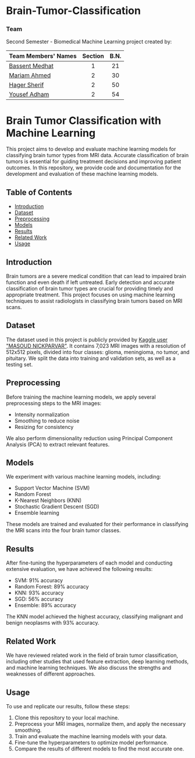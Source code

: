 # Brain-Tumor-Classification 

### Team

Second Semester - Biomedical Machine Learning project created by:

| Team Members' Names                                  | Section | B.N. |
| ---------------------------------------------------- | :-----: | :--: |
| [Bassent Medhat](https://github.com/bassantmedhat)   |    1    |  21  |
| [Mariam Ahmed](https://github.com/MariamTurky)       |    2    |  30  |
| [Hager Sherif](https://github.com/HagerSherif)       |    2    |  50  |
| [Yousef Adham ](https://github.com/joeadham)         |    2    |  54  |

# Brain Tumor Classification with Machine Learning

This project aims to develop and evaluate machine learning models for classifying brain tumor types from MRI data. Accurate classification of brain tumors is essential for guiding treatment decisions and improving patient outcomes. In this repository, we provide code and documentation for the development and evaluation of these machine learning models.

## Table of Contents

- [Introduction](#introduction)
- [Dataset](#dataset)
- [Preprocessing](#preprocessing)
- [Models](#models)
- [Results](#results)
- [Related Work](#related-work)
- [Usage](#usage)

## Introduction

Brain tumors are a severe medical condition that can lead to impaired brain function and even death if left untreated. Early detection and accurate classification of brain tumor types are crucial for providing timely and appropriate treatment. This project focuses on using machine learning techniques to assist radiologists in classifying brain tumors based on MRI scans.

## Dataset

The dataset used in this project is publicly provided by [Kaggle user "MASOUD NICKPARVAR"](https://www.kaggle.com/your-kaggle-username/brain-tumor-detection). It contains 7,023 MRI images with a resolution of 512x512 pixels, divided into four classes: glioma, meningioma, no tumor, and pituitary. We split the data into training and validation sets, as well as a testing set.

## Preprocessing

Before training the machine learning models, we apply several preprocessing steps to the MRI images:
- Intensity normalization
- Smoothing to reduce noise
- Resizing for consistency

We also perform dimensionality reduction using Principal Component Analysis (PCA) to extract relevant features.

## Models

We experiment with various machine learning models, including:
- Support Vector Machine (SVM)
- Random Forest
- K-Nearest Neighbors (KNN)
- Stochastic Gradient Descent (SGD)
- Ensemble learning

These models are trained and evaluated for their performance in classifying the MRI scans into the four brain tumor classes.

## Results

After fine-tuning the hyperparameters of each model and conducting extensive evaluation, we have achieved the following results:

- SVM: 91% accuracy
- Random Forest: 89% accuracy
- KNN: 93% accuracy
- SGD: 56% accuracy
- Ensemble: 89% accuracy

The KNN model achieved the highest accuracy, classifying malignant and benign neoplasms with 93% accuracy.

## Related Work

We have reviewed related work in the field of brain tumor classification, including other studies that used feature extraction, deep learning methods, and machine learning techniques. We also discuss the strengths and weaknesses of different approaches.

## Usage

To use and replicate our results, follow these steps:

1. Clone this repository to your local machine.
2. Preprocess your MRI images, normalize them, and apply the necessary smoothing.
3. Train and evaluate the machine learning models with your data.
4. Fine-tune the hyperparameters to optimize model performance.
5. Compare the results of different models to find the most accurate one.

